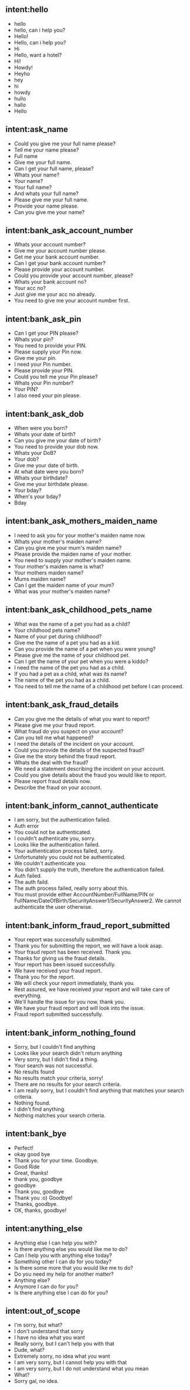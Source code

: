 ## intent:hello
- hello
- hello, can i help you?
- Hello!
- Hello, can i help you?
- Hi
- Hello, want a hotel?
- Hi!
- Howdy!
- Heyho
- hey
- hi
- howdy
- hullo
- hallo
- Hello

## intent:ask_name
- Could you give me your full name please?
- Tell me your name please?
- Full name
- Give me your full name.
- Can I get your full name, please?
- Whats your name?
- Your name?
- Your full name?
- And whats your full name?
- Please give me your full name.
- Provide your name please.
- Can you give me your name?

## intent:bank_ask_account_number
- Whats your account number?
- Give me your account number please.
- Get me your bank account number.
- Can I get your bank account number?
- Please provide your account number.
- Could you provide your account number, please?
- Whats your bank account no?
- Your acc no?
- Just give me your acc no already.
- You need to give me your account number first.

## intent:bank_ask_pin
- Can I get your PIN please?
- Whats your pin?
- You need to provide your PIN.
- Please supply your Pin now.
- Give me your pin.
- I need your Pin number.
- Please provide your PIN.
- Could you tell me your Pin please?
- Whats your Pin number?
- Your PIN?
- I also need your pin please.

## intent:bank_ask_dob
- When were you born?
- Whats your date of birth?
- Can you give me your date of birth?
- You need to provide your dob now.
- Whats your DoB?
- Your dob?
- Give me your date of birth.
- At what date were you born?
- Whats your birthdate?
- Give me your birthdate please.
- Your bday?
- When's your bday?
- Bday

## intent:bank_ask_mothers_maiden_name
- I need to ask you for your mother's maiden name now.
- Whats your mother's maiden name?
- Can you give me your mum's maiden name?
- Please provide the maiden name of your mother.
- You need to supply your mother's maiden name.
- Your mother's maiden name is what?
- Your mothers maiden name?
- Mums maiden name?
- Can I get the maiden name of your mum?
- What was your mother's maiden name?

## intent:bank_ask_childhood_pets_name
- What was the name of a pet you had as a child?
- Your childhood pets name?
- Name of your pet during childhood?
- Give me the name of a pet you had as a kid.
- Can you provide the name of a pet when you were young?
- Please give me the name of your childhood pet.
- Can I get the name of your pet when you were a kiddo?
- I need the name of the pet you had as a child.
- If you had a pet as a child, what was its name?
- The name of the pet you had as a child.
- You need to tell me the name of a childhood pet before I can proceed.

## intent:bank_ask_fraud_details
- Can you give me the details of what you want to report?
- Please give me your fraud report.
- What fraud do you suspect on your account?
- Can you tell me what happened?
- I need the details of the incident on your account.
- Could you provide the details of the suspected fraud?
- Give me the story behind the fraud report.
- Whats the deal with the fraud?
- We need a statement describing the incident on your account.
- Could you give details about the fraud you would like to report.
- Please report fraud details now.
- Describe the fraud on your account.

## intent:bank_inform_cannot_authenticate
- I am sorry, but the authentication failed.
- Auth error
- You could not be authenticated.
- I couldn't authenticate you, sorry.
- Looks like the authentication failed.
- Your authentication process failed, sorry.
- Unfortunately you could not be authenticated.
- We couldn't authenticate you.
- You didn't supply the truth, therefore the authentication failed.
- Auth failed.
- The auth faild.
- The auth process failed, really sorry about this.
- You must provide either AccountNumber/FullName/PIN or FullName/DateOfBirth/SecurityAnswer1/SecurityAnswer2. We cannot authenticate the user otherwise.

## intent:bank_inform_fraud_report_submitted
- Your report was successfully submitted.
- Thank you for submitting the report, we will have a look asap.
- Your fraud report has been received. Thank you.
- Thanks for giving us the fraud details.
- Your report has been issued successfully.
- We have received your fraud report.
- Thank you for the report.
- We will check your report immediately, thank you.
- Rest assured, we have received your report and will take care of everything.
- We'll handle the issue for you now, thank you.
- We have your fraud report and will look into the issue.
- Fraud report submitted successfully.

## intent:bank_inform_nothing_found
- Sorry, but I couldn't find anything
- Looks like your search didn't return anything
- Very sorry, but I didn't find a thing.
- Your search was not successful.
- No results found
- No results match your criteria, sorry!
- There are no results for your search criteria.
- I am really sorry, but I couldn't find anything that matches your search criteria.
- Nothing found.
- I didn't find anything.
- Nothing matches your search criteria.

## intent:bank_bye
- Perfect!
- okay good bye
- Thank you for your time. Goodbye.
- Good Ride
- Great, thanks!
- thank you, goodbye
- goodbye
- Thank you, goodbye
- Thank you :o) Goodbye!
- Thanks, goodbye.
- OK, thanks, goodbye!

## intent:anything_else
- Anything else I can help you with?
- Is there anything else you would like me to do?
- Can I help you with anything else today?
- Something other I can do for you today?
- Is there some more that you would like me to do?
- Do you need my help for another matter?
- Anything else?
- Anymore I can do for you?
- Is there anything else I can do for you?

## intent:out_of_scope
- I'm sorry, but what?
- I don't understand that sorry
- I have no idea what you want
- Really sorry, but I can't help you with that
- Dude, what?
- Extremely sorry, no idea what you want
- I am very sorry, but I cannot help you with that
- I am very sorry, but I do not understand what you mean
- What?
- Sorry gal, no idea.